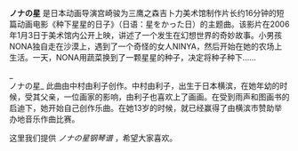 

**ノナの星**
是日本动画导演宫崎骏为三鹰之森吉卜力美术馆制作片长约16分钟的短篇动画电影《种下星星的日子》（日语：星をかった日）的主题曲。该影片在2006年1月3日于美术馆内公开上映，讲述了一个发生在幻想世界的奇妙故事。小男孩NONA独自走在沙漠上，遇到了一个奇怪的女人NINYA，然后开始在她的农场上生活。一天，NONA用蔬菜换到了一颗星星的种子，决定将种子种下……

_  
ノナの星_
此曲由中村由利子创作。中村由利子，出生于日本横滨，在她年幼的时候，受其父亲，一位画家的影响，由利子也喜欢上了画画。在受到雨声和图画书的启迪下，她开始自己创作乐曲。在她13岁的时候，就已经赢得了由横滨市赞助举办地音乐作曲比赛。

  
这里我们提供 _ノナの星钢琴谱_ ，希望大家喜欢。

